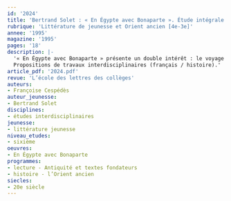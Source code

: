 ```yaml
---
id: '2024'
title: 'Bertrand Solet : « En Égypte avec Bonaparte ». Étude intégrale '
rubrique: 'Littérature de jeunesse et Orient ancien [4e-3e]'
annee: '1995'
magazine: '1995'
pages: '18'
description: |-
  '« En Égypte avec Bonaparte » présente un double intérêt : le voyage scientifique de l’archéologue Henri-Séraphin Dutilleul et de son secrétaire François Laplume entraîne le lecteur sur les traces de l’Égypte ancienne, mais il lui permet également de faire connaissance avec une période historique dominée par la personnalité du général en chef Bonaparte, période qui est au programme d’histoire de quatrième.
  Propositions de travaux interdisciplinaires (français / histoire).'
article_pdf: '2024.pdf'
revue: 'L’école des lettres des collèges'
auteurs:
- Françoise Cespédès
auteur_jeunesse:
- Bertrand Solet
disciplines:
- études interdisciplinaires
jeunesse:
- littérature jeunesse
niveau_etudes:
- sixième
oeuvres:
- En Égypte avec Bonaparte
programmes:
- lecture - Antiquité et textes fondateurs
- histoire - l’Orient ancien
siecles:
- 20e siècle
---
```

